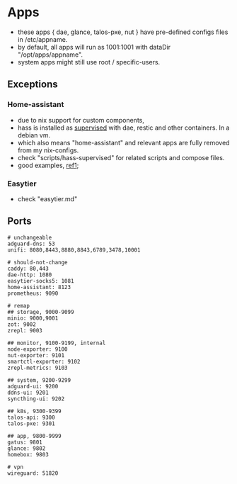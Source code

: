 # Apps

- these apps { dae, glance, talos-pxe, nut } have pre-defined configs files in /etc/appname.
- by default, all apps will run as 1001:1001 with dataDir "/opt/apps/appname".
- system apps might still use root / specific-users.

## Exceptions

### Home-assistant

- due to nix support for custom components,
- hass is installed as [supervised](https://github.com/home-assistant/supervised-installer) with dae, restic and other containers. In a debian vm.
- which also means "home-assistant" and relevant apps are fully removed from my nix-configs.
- check "scripts/hass-supervised" for related scripts and compose files.
- good examples, [ref1](https://github.com/scstraus/home-assistant-config);

### Easytier

- check "easytier.md"

## Ports

```shell
# unchangeable
adguard-dns: 53
unifi: 8080,8443,8880,8843,6789,3478,10001

# should-not-change
caddy: 80,443
dae-http: 1080
easytier-socks5: 1081
home-assistant: 8123
prometheus: 9090

# remap
## storage, 9000-9099
minio: 9000,9001
zot: 9002
zrepl: 9003

## monitor, 9100-9199, internal
node-exporter: 9100
nut-exporter: 9101
smartctl-exporter: 9102
zrepl-metrics: 9103

## system, 9200-9299
adguard-ui: 9200
ddns-ui: 9201
syncthing-ui: 9202

## k8s, 9300-9399
talos-api: 9300
talos-pxe: 9301

## app, 9800-9999
gatus: 9801
glance: 9802
homebox: 9803

# vpn
wireguard: 51820

```